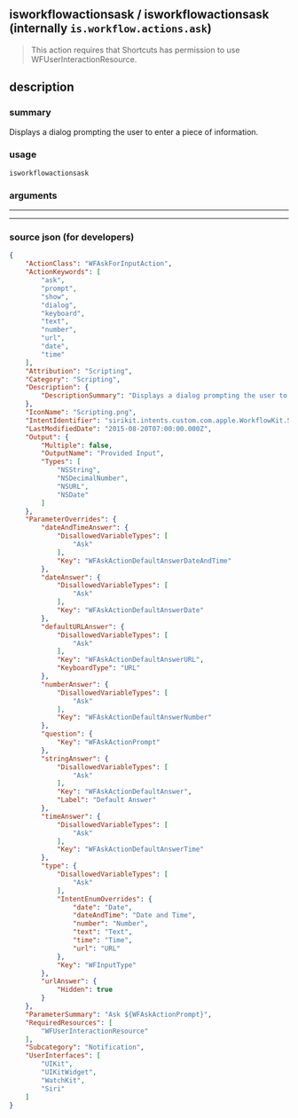 
## isworkflowactionsask / isworkflowactionsask (internally `is.workflow.actions.ask`)

> This action requires that Shortcuts has permission to use WFUserInteractionResource.


## description

### summary

Displays a dialog prompting the user to enter a piece of information.


### usage
```
isworkflowactionsask 
```

### arguments

---



---

### source json (for developers)

```json
{
	"ActionClass": "WFAskForInputAction",
	"ActionKeywords": [
		"ask",
		"prompt",
		"show",
		"dialog",
		"keyboard",
		"text",
		"number",
		"url",
		"date",
		"time"
	],
	"Attribution": "Scripting",
	"Category": "Scripting",
	"Description": {
		"DescriptionSummary": "Displays a dialog prompting the user to enter a piece of information."
	},
	"IconName": "Scripting.png",
	"IntentIdentifier": "sirikit.intents.custom.com.apple.WorkflowKit.ShortcutsIntents.WFAskForInputIntent",
	"LastModifiedDate": "2015-08-20T07:00:00.000Z",
	"Output": {
		"Multiple": false,
		"OutputName": "Provided Input",
		"Types": [
			"NSString",
			"NSDecimalNumber",
			"NSURL",
			"NSDate"
		]
	},
	"ParameterOverrides": {
		"dateAndTimeAnswer": {
			"DisallowedVariableTypes": [
				"Ask"
			],
			"Key": "WFAskActionDefaultAnswerDateAndTime"
		},
		"dateAnswer": {
			"DisallowedVariableTypes": [
				"Ask"
			],
			"Key": "WFAskActionDefaultAnswerDate"
		},
		"defaultURLAnswer": {
			"DisallowedVariableTypes": [
				"Ask"
			],
			"Key": "WFAskActionDefaultAnswerURL",
			"KeyboardType": "URL"
		},
		"numberAnswer": {
			"DisallowedVariableTypes": [
				"Ask"
			],
			"Key": "WFAskActionDefaultAnswerNumber"
		},
		"question": {
			"Key": "WFAskActionPrompt"
		},
		"stringAnswer": {
			"DisallowedVariableTypes": [
				"Ask"
			],
			"Key": "WFAskActionDefaultAnswer",
			"Label": "Default Answer"
		},
		"timeAnswer": {
			"DisallowedVariableTypes": [
				"Ask"
			],
			"Key": "WFAskActionDefaultAnswerTime"
		},
		"type": {
			"DisallowedVariableTypes": [
				"Ask"
			],
			"IntentEnumOverrides": {
				"date": "Date",
				"dateAndTime": "Date and Time",
				"number": "Number",
				"text": "Text",
				"time": "Time",
				"url": "URL"
			},
			"Key": "WFInputType"
		},
		"urlAnswer": {
			"Hidden": true
		}
	},
	"ParameterSummary": "Ask ${WFAskActionPrompt}",
	"RequiredResources": [
		"WFUserInteractionResource"
	],
	"Subcategory": "Notification",
	"UserInterfaces": [
		"UIKit",
		"UIKitWidget",
		"WatchKit",
		"Siri"
	]
}
```
